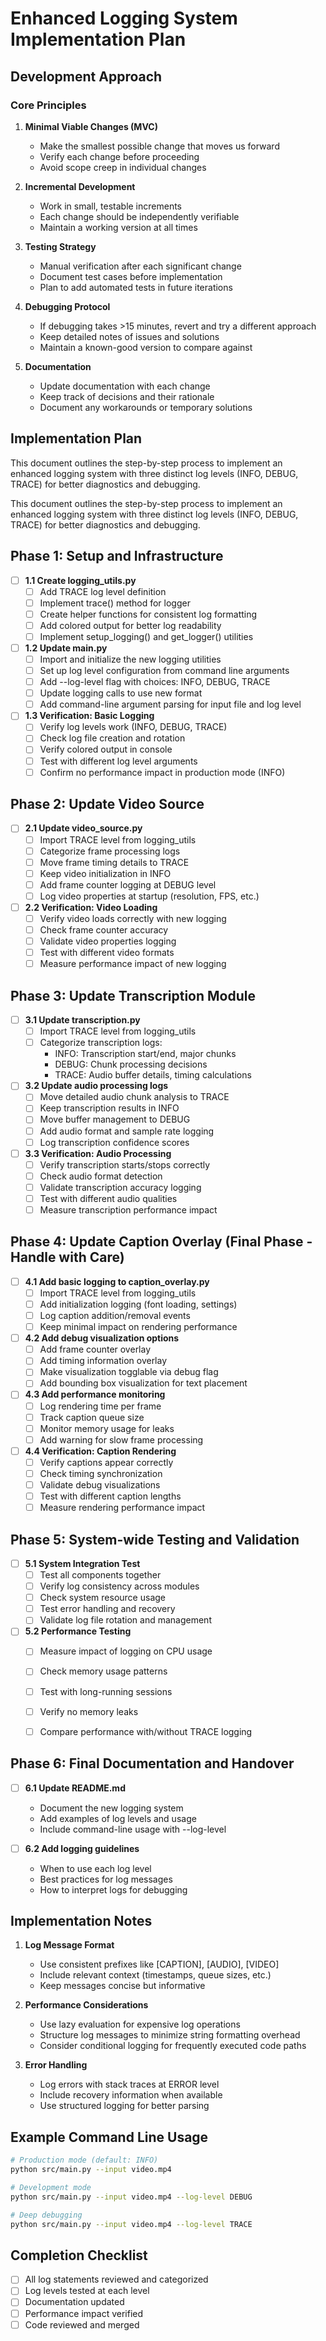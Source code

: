 # Enhanced Logging System Implementation Plan

## Development Approach

### Core Principles
1. **Minimal Viable Changes (MVC)**
   - Make the smallest possible change that moves us forward
   - Verify each change before proceeding
   - Avoid scope creep in individual changes

2. **Incremental Development**
   - Work in small, testable increments
   - Each change should be independently verifiable
   - Maintain a working version at all times

3. **Testing Strategy**
   - Manual verification after each significant change
   - Document test cases before implementation
   - Plan to add automated tests in future iterations

4. **Debugging Protocol**
   - If debugging takes >15 minutes, revert and try a different approach
   - Keep detailed notes of issues and solutions
   - Maintain a known-good version to compare against

5. **Documentation**
   - Update documentation with each change
   - Keep track of decisions and their rationale
   - Document any workarounds or temporary solutions

## Implementation Plan

This document outlines the step-by-step process to implement an enhanced logging system with three distinct log levels (INFO, DEBUG, TRACE) for better diagnostics and debugging.

This document outlines the step-by-step process to implement an enhanced logging system with three distinct log levels (INFO, DEBUG, TRACE) for better diagnostics and debugging.

## Phase 1: Setup and Infrastructure

- [ ] **1.1 Create logging_utils.py**
  - [ ] Add TRACE log level definition
  - [ ] Implement trace() method for logger
  - [ ] Create helper functions for consistent log formatting
  - [ ] Add colored output for better log readability
  - [ ] Implement setup_logging() and get_logger() utilities

- [ ] **1.2 Update main.py**
  - [ ] Import and initialize the new logging utilities
  - [ ] Set up log level configuration from command line arguments
  - [ ] Add --log-level flag with choices: INFO, DEBUG, TRACE
  - [ ] Update logging calls to use new format
  - [ ] Add command-line argument parsing for input file and log level

- [ ] **1.3 Verification: Basic Logging**
  - [ ] Verify log levels work (INFO, DEBUG, TRACE)
  - [ ] Check log file creation and rotation
  - [ ] Verify colored output in console
  - [ ] Test with different log level arguments
  - [ ] Confirm no performance impact in production mode (INFO)

## Phase 2: Update Video Source

- [ ] **2.1 Update video_source.py**
  - [ ] Import TRACE level from logging_utils
  - [ ] Categorize frame processing logs
  - [ ] Move frame timing details to TRACE
  - [ ] Keep video initialization in INFO
  - [ ] Add frame counter logging at DEBUG level
  - [ ] Log video properties at startup (resolution, FPS, etc.)

- [ ] **2.2 Verification: Video Loading**
  - [ ] Verify video loads correctly with new logging
  - [ ] Check frame counter accuracy
  - [ ] Validate video properties logging
  - [ ] Test with different video formats
  - [ ] Measure performance impact of new logging

## Phase 3: Update Transcription Module

- [ ] **3.1 Update transcription.py**
  - [ ] Import TRACE level from logging_utils
  - [ ] Categorize transcription logs:
    - INFO: Transcription start/end, major chunks
    - DEBUG: Chunk processing decisions
    - TRACE: Audio buffer details, timing calculations

- [ ] **3.2 Update audio processing logs**
  - [ ] Move detailed audio chunk analysis to TRACE
  - [ ] Keep transcription results in INFO
  - [ ] Move buffer management to DEBUG
  - [ ] Add audio format and sample rate logging
  - [ ] Log transcription confidence scores

- [ ] **3.3 Verification: Audio Processing**
  - [ ] Verify transcription starts/stops correctly
  - [ ] Check audio format detection
  - [ ] Validate transcription accuracy logging
  - [ ] Test with different audio qualities
  - [ ] Measure transcription performance impact

## Phase 4: Update Caption Overlay (Final Phase - Handle with Care)

- [ ] **4.1 Add basic logging to caption_overlay.py**
  - [ ] Import TRACE level from logging_utils
  - [ ] Add initialization logging (font loading, settings)
  - [ ] Log caption addition/removal events
  - [ ] Keep minimal impact on rendering performance

- [ ] **4.2 Add debug visualization options**
  - [ ] Add frame counter overlay
  - [ ] Add timing information overlay
  - [ ] Make visualization togglable via debug flag
  - [ ] Add bounding box visualization for text placement

- [ ] **4.3 Add performance monitoring**
  - [ ] Log rendering time per frame
  - [ ] Track caption queue size
  - [ ] Monitor memory usage for leaks
  - [ ] Add warning for slow frame processing

- [ ] **4.4 Verification: Caption Rendering**
  - [ ] Verify captions appear correctly
  - [ ] Check timing synchronization
  - [ ] Validate debug visualizations
  - [ ] Test with different caption lengths
  - [ ] Measure rendering performance impact

## Phase 5: System-wide Testing and Validation

- [ ] **5.1 System Integration Test**
  - [ ] Test all components together
  - [ ] Verify log consistency across modules
  - [ ] Check system resource usage
  - [ ] Test error handling and recovery
  - [ ] Validate log file rotation and management

- [ ] **5.2 Performance Testing**
  - [ ] Measure impact of logging on CPU usage
  - [ ] Check memory usage patterns
  - [ ] Test with long-running sessions
  - [ ] Verify no memory leaks
  - [ ] Compare performance with/without TRACE logging


## Phase 6: Final Documentation and Handover

- [ ] **6.1 Update README.md**
  - Document the new logging system
  - Add examples of log levels and usage
  - Include command-line usage with --log-level

- [ ] **6.2 Add logging guidelines**
  - When to use each log level
  - Best practices for log messages
  - How to interpret logs for debugging

## Implementation Notes

1. **Log Message Format**
   - Use consistent prefixes like [CAPTION], [AUDIO], [VIDEO]
   - Include relevant context (timestamps, queue sizes, etc.)
   - Keep messages concise but informative

2. **Performance Considerations**
   - Use lazy evaluation for expensive log operations
   - Structure log messages to minimize string formatting overhead
   - Consider conditional logging for frequently executed code paths

3. **Error Handling**
   - Log errors with stack traces at ERROR level
   - Include recovery information when available
   - Use structured logging for better parsing

## Example Command Line Usage

```bash
# Production mode (default: INFO)
python src/main.py --input video.mp4

# Development mode
python src/main.py --input video.mp4 --log-level DEBUG

# Deep debugging
python src/main.py --input video.mp4 --log-level TRACE
```

## Completion Checklist

- [ ] All log statements reviewed and categorized
- [ ] Log levels tested at each level
- [ ] Documentation updated
- [ ] Performance impact verified
- [ ] Code reviewed and merged
